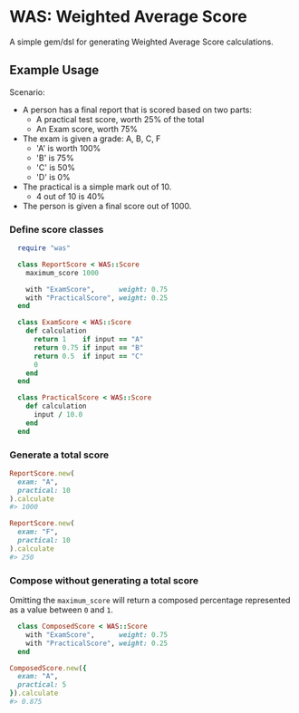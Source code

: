 # WAS: Weighted Average Score

A simple gem/dsl for generating Weighted Average Score calculations.

## Example Usage

Scenario:
* A person has a final report that is scored based on two parts:
  * A practical test score, worth 25% of the total
  * An Exam score, worth 75%
* The exam is given a grade: A, B, C, F
  * 'A' is worth 100%
  * 'B' is 75%
  * 'C' is 50%
  * 'D' is 0%
* The practical is a simple mark out of 10.
  * 4 out of 10 is 40% 
* The person is given a final score out of 1000.  

### Define score classes

```ruby
  require "was"

  class ReportScore < WAS::Score
    maximum_score 1000

    with "ExamScore",      weight: 0.75
    with "PracticalScore", weight: 0.25
  end

  class ExamScore < WAS::Score
    def calculation
      return 1    if input == "A"
      return 0.75 if input == "B"
      return 0.5  if input == "C"
      0
    end
  end

  class PracticalScore < WAS::Score
    def calculation
      input / 10.0
    end
  end
```

### Generate a total score

```ruby
ReportScore.new(
  exam: "A",
  practical: 10
).calculate
#> 1000

ReportScore.new(
  exam: "F",
  practical: 10
).calculate
#> 250
````

### Compose without generating a total score

Omitting the `maximum_score` will return a composed percentage represented as a value between `0` and `1`.

```ruby
  class ComposedScore < WAS::Score
    with "ExamScore",      weight: 0.75
    with "PracticalScore", weight: 0.25
  end
```

```ruby
ComposedScore.new({
  exam: "A",
  practical: 5
}).calculate
#> 0.875
```
